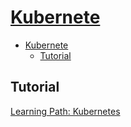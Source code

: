 # [Kubernete](https://kubernetes.io/)

- [Kubernete](#kubernete)
  - [Tutorial](#tutorial)

## Tutorial

[Learning Path: Kubernetes](https://developer.ibm.com/technologies/linux/series/kubernetes-learning-path/)
